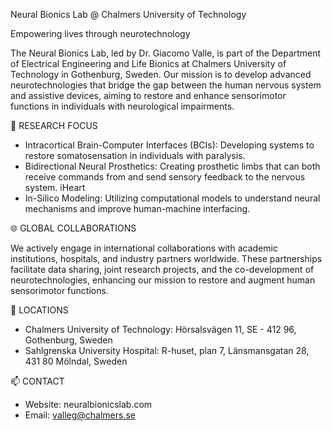 Neural Bionics Lab @ Chalmers University of Technology

Empowering lives through neurotechnology

The Neural Bionics Lab, led by Dr. Giacomo Valle, is part of the Department of Electrical Engineering and Life Bionics at Chalmers University of Technology in Gothenburg, Sweden. Our mission is to develop advanced neurotechnologies that bridge the gap between the human nervous system and assistive devices, aiming to restore and enhance sensorimotor functions in individuals with neurological impairments.​

🔬 RESEARCH FOCUS
-  Intracortical Brain-Computer Interfaces (BCIs): Developing systems to restore somatosensation in individuals with paralysis.​
-  Bidirectional Neural Prosthetics: Creating prosthetic limbs that can both receive commands from and send sensory feedback to the nervous system.​
iHeart
-  In-Silico Modeling: Utilizing computational models to understand neural mechanisms and improve human-machine interfacing.​

🌐 GLOBAL COLLABORATIONS

We actively engage in international collaborations with academic institutions, hospitals, and industry partners worldwide. These partnerships facilitate data sharing, joint research projects, and the co-development of neurotechnologies, enhancing our mission to restore and augment human sensorimotor functions.

📍 LOCATIONS
-  Chalmers University of Technology: Hörsalsvägen 11, SE - 412 96, Gothenburg, Sweden​
-  Sahlgrenska University Hospital: R-huset, plan 7, Länsmansgatan 28, 431 80 Mölndal, Sweden​

📫 CONTACT
-  Website: neuralbionicslab.com
-  Email: valleg@chalmers.se

